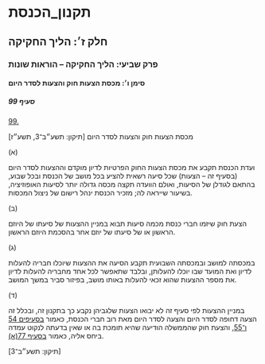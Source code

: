 # תקנון_הכנסת

## חלק ז׳: הליך החקיקה

### פרק שביעי: הליך החקיקה – הוראות שונות

#### סימן ו׳: מכסת הצעות חוק והצעות לסדר היום

##### סעיף 99

[99.](https://he.wikisource.org/wiki/תקנון_הכנסת#s_yp_99)

מכסת הצעות חוק והצעות לסדר היום [תיקון: תשע״ב־3, תשע״ז]

(א)

ועדת הכנסת
תקבע את מכסת הצעות החוק הפרטיות לדיון מוקדם וההצעות לסדר היום (בסעיף זה
– הצעות) שכל סיעה רשאית להציע בכל מושב של הכנסת ובכל שבוע, בהתאם לגודלן
של הסיעות, ואולם הוועדה תקצה מכסה גדולה יותר לסיעות האופוזיציה, בשיעור
שייראה לה; מזכיר הכנסת ינהל רישום של ניצול המכסות.

(ב)

הצעת חוק שיזמו חברי כנסת מכמה סיעות תבוא במניין ההצעות של סיעתו של היוזם הראשון או של סיעתו של יוזם אחר בהסכמת היוזם הראשון.

(ג)

במכסתה
למושב ובמכסתה השבועית תקבע הסיעה את ההצעות שיוכלו חבריה להעלות לדיון ואת
המועד שבו יוכלו להעלותן, ובלבד שתאפשר לכל אחד מחבריה להעלות לדיון את
מספר ההצעות שהוא זכאי להעלות באותו מושב, בפיזור סביר במשך המושב.

(ד)

במניין
ההצעות לפי סעיף זה לא יבואו הצעות שלגביהן נקבע כך בתקנון זה, ובכלל זה
הצעה דחופה לסדר היום והצעה לסדר היום מאת רוב חברי הכנסת, כאמור [בסעיפים 54](https://he.wikisource.org/wiki/תקנון_הכנסת#s_yp_54) [ו־55](https://he.wikisource.org/wiki/תקנון_הכנסת#s_yp_55), והצעת חוק שהממשלה הודיעה שהיא תומכת בה או שאין בדעתה לנקוט עמדה ביחס אליה, כאמור [בסעיף 77(א)](https://he.wikisource.org/wiki/תקנון_הכנסת#s_yp_77).

[תיקון: תשע״ב־3]